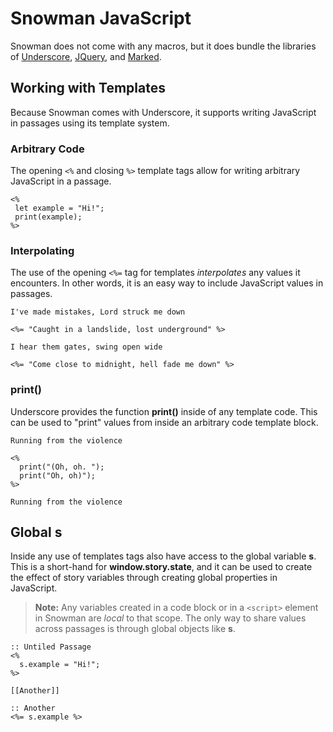 # Snowman JavaScript

Snowman does not come with any macros, but it does bundle the libraries of [Underscore](https://underscorejs.org/), [JQuery](https://jquery.com/), and [Marked](https://marked.js.org/#/README.md#README.md).

## Working with Templates

Because Snowman comes with Underscore, it supports writing JavaScript in passages using its template system.

### Arbitrary Code

The opening `<%` and closing `%>` template tags allow for writing arbitrary JavaScript in a passage.

```twee
<%
 let example = "Hi!";
 print(example);
%>
```

### Interpolating

The use of the opening `<%=` tag for templates *interpolates* any values it encounters. In other words, it is an easy way to include JavaScript values in passages.

```twee
I've made mistakes, Lord struck me down

<%= "Caught in a landslide, lost underground" %>

I hear them gates, swing open wide

<%= "Come close to midnight, hell fade me down" %>
```

### **print()**

Underscore provides the function **print()** inside of any template code. This can be used to "print" values from inside an arbitrary code template block.

```twee
Running from the violence

<%
  print("(Oh, oh. ");
  print("Oh, oh)");
%>

Running from the violence

```

## Global **s**

Inside any use of templates tags also have access to the global variable **s**. This is a short-hand for **window.story.state**, and it can be used to create the effect of story variables through creating global properties in JavaScript.

> **Note:** Any variables created in a code block or in a `<script>` element in Snowman are *local* to that scope. The only way to share values across passages is through global objects like **s**.

```twee
:: Untiled Passage
<%
  s.example = "Hi!";
%>

[[Another]]

:: Another
<%= s.example %>
```
